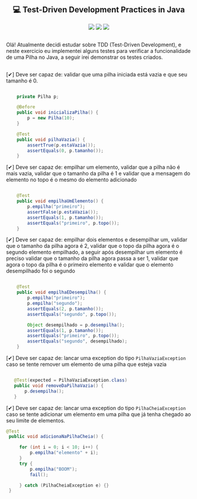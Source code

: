<h2 align="center"> 💻 Test-Driven Development Practices in Java</h2> 

<div align="center" > 
    <img src="https://img.shields.io/badge/Java-ED8B00?style=for-the-badge&logo=java&logoColor=white"/>
    <img src="https://img.shields.io/badge/Visual_Studio_Code-0078D4?style=for-the-badge&logo=visual%20studio%20code&logoColor=white"/>
    <img src="https://img.shields.io/badge/Stack_Overflow-FE7A16?style=for-the-badge&logo=stack-overflow&logoColor=white"/>
</div>

##

<div align="justfy"> 
 Olá! Atualmente decidi estudar sobre TDD (Test-Driven Development), e neste exercicio eu implementei alguns testes para verificar a funcionalidade de uma Pilha no Java, a seguir irei demonstrar os testes criados. 
</div>

##

[✔] Deve ser capaz de: validar que uma pilha iniciada está vazia e que seu tamanho é 0. 
</br>

```java

    private Pilha p;

    @Before
    public void inicializaPilha() {
        p = new Pilha(10);
    }

    @Test
    public void pilhaVazia() {
        assertTrue(p.estaVazia());
        assertEquals(0, p.tamanho());
    }
   ``` 

 [✔] Deve ser capaz de: empilhar um elemento, validar que a pilha não é mais vazia, validar que o tamanho da pilha é 1 e validar que a mensagem do elemento no topo é o mesmo do elemento adicionado
   </br>
```java

    @Test
    public void empilhaUmElemento() {
        p.empilha("primeiro");
        assertFalse(p.estaVazia());
        assertEquals(1, p.tamanho());
        assertEquals("primeiro", p.topo());
    }   
 ```
 

[✔] Deve ser capaz de: empilhar dois elementos e desempilhar um, validar que o tamanho da pilha agora é 2, validar que o topo da pilha agora é o segundo elemento empilhado, a seguir após desempilhar um elemento é preciso validar que o tamanho da pilha agora passa a ser 1, validar que agora o topo da pilha é o primeiro elemento e validar que o elemento desempilhado foi o segundo
   </br> 

```java

    @Test
    public void empilhaEDesempilha() {
        p.empilha("primeiro");
        p.empilha("segundo");
        assertEquals(2, p.tamanho());
        assertEquals("segundo", p.topo());

        Object desempilhado = p.desempilha();
        assertEquals(1, p.tamanho());
        assertEquals("primeiro", p.topo());
        assertEquals("segundo", desempilhado);
    }   
 ```
 

 [✔] Deve ser capaz de: lancar uma exception do tipo `PilhaVaziaException` caso se tente remover um elemento de uma pilha que esteja vazia
   </br>
 ```java

    @Test(expected = PilhaVaziaException.class)
    public void removeDaPilhaVazia() {
        p.desempilha();
    }
 ```
  
  [✔] Deve ser capaz de: lancar uma exception do tipo `PilhaCheiaException` caso se tente adicionar um elemento em uma pilha que já tenha chegado ao seu limite de elementos.
   </br>
   ```java
   @Test
    public void adicionaNaPilhaCheia() {

        for (int i = 0; i < 10; i++) {
            p.empilha("elemento" + i);
        }
        try {
            p.empilha("BOOM");
            fail();

        } catch (PilhaCheiaException e) {}
    }    
 ```
 
 
